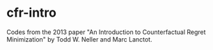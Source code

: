 # cfr-intro
Codes from the 2013 paper "An Introduction to Counterfactual Regret Minimization" by Todd W. Neller and Marc Lanctot.
